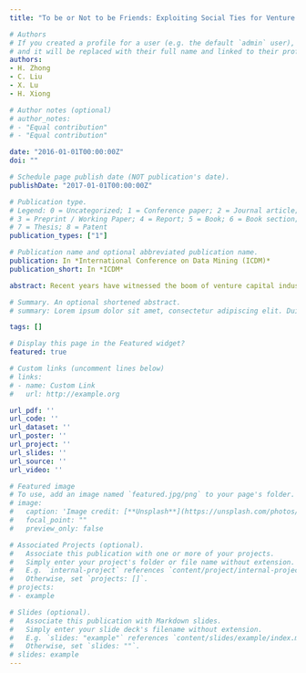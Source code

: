```yaml
---
title: "To be or Not to be Friends: Exploiting Social Ties for Venture Investments"

# Authors
# If you created a profile for a user (e.g. the default `admin` user), write the username (folder name) here 
# and it will be replaced with their full name and linked to their profile.
authors:
- H. Zhong
- C. Liu
- X. Lu
- H. Xiong

# Author notes (optional)
# author_notes:
# - "Equal contribution"
# - "Equal contribution"

date: "2016-01-01T00:00:00Z"
doi: ""

# Schedule page publish date (NOT publication's date).
publishDate: "2017-01-01T00:00:00Z"

# Publication type.
# Legend: 0 = Uncategorized; 1 = Conference paper; 2 = Journal article;
# 3 = Preprint / Working Paper; 4 = Report; 5 = Book; 6 = Book section;
# 7 = Thesis; 8 = Patent
publication_types: ["1"]

# Publication name and optional abbreviated publication name.
publication: In *International Conference on Data Mining (ICDM)*
publication_short: In *ICDM*

abstract: Recent years have witnessed the boom of venture capital industry. Venture capitalists can attain great ﬁnancial rewards if their invested companies exit successfully, via being acquired or going IPO (Initial Public Offering). The literature has revealed that, from both ﬁnancial and managerial perspectives, decision-making process and successful rates of venture capital (VC) investments can be greatly improved if the investors well know the team members of target startups. However, much less efforts have been made on understanding the impact of prominent social ties between the members of VC ﬁrms and start-up companies on investment decisions. To this end, we propose to study such social relationship and see how this information can contribute to foreseeing investment deals. We aim at providing analytical guidance for the venture capitalists in choosing right investment targets. Speciﬁcally, we develop a Social-Adjusted Probabilistic Matrix Factorization (PMF) model to exploit members social connections information from VC ﬁrms and startups for investment recommendations. Unlike previous studies, we make use of the directed relationship between any pair of connected members from the two institutions respectively and quantify the variety of social network groups. As a result, it brings in much more ﬂexibility, and the modeling results inherently provide meaningful managerial implications for the operators of VC ﬁrms and startups. Finally, we evaluate our model on both synthetic and real-world data. The results demonstrate that our approach outperforms the baseline algorithms with a signiﬁcant margin.

# Summary. An optional shortened abstract.
# summary: Lorem ipsum dolor sit amet, consectetur adipiscing elit. Duis posuere tellus ac convallis placerat. Proin tincidunt magna sed ex sollicitudin condimentum.

tags: []

# Display this page in the Featured widget?
featured: true

# Custom links (uncomment lines below)
# links:
# - name: Custom Link
#   url: http://example.org

url_pdf: ''
url_code: ''
url_dataset: ''
url_poster: ''
url_project: ''
url_slides: ''
url_source: ''
url_video: ''

# Featured image
# To use, add an image named `featured.jpg/png` to your page's folder. 
# image:
#   caption: 'Image credit: [**Unsplash**](https://unsplash.com/photos/pLCdAaMFLTE)'
#   focal_point: ""
#   preview_only: false

# Associated Projects (optional).
#   Associate this publication with one or more of your projects.
#   Simply enter your project's folder or file name without extension.
#   E.g. `internal-project` references `content/project/internal-project/index.md`.
#   Otherwise, set `projects: []`.
# projects:
# - example

# Slides (optional).
#   Associate this publication with Markdown slides.
#   Simply enter your slide deck's filename without extension.
#   E.g. `slides: "example"` references `content/slides/example/index.md`.
#   Otherwise, set `slides: ""`.
# slides: example
---
```


<!-- {{% callout note %}}
Click the *Cite* button above to demo the feature to enable visitors to import publication metadata into their reference management software.
{{% /callout %}}

{{% callout note %}}
Create your slides in Markdown - click the *Slides* button to check out the example.
{{% /callout %}}

Supplementary notes can be added here, including [code, math, and images](https://wowchemy.com/docs/writing-markdown-latex/). -->
